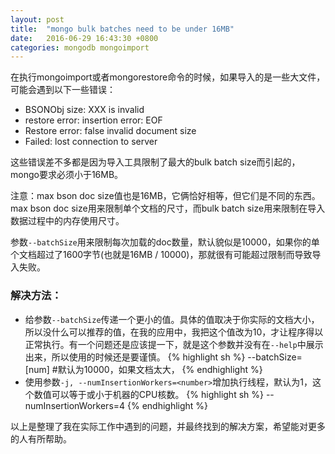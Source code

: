 ```yaml
---
layout: post
title:  "mongo bulk batches need to be under 16MB"
date:   2016-06-29 16:43:30 +0800
categories: mongodb mongoimport
---
```


在执行mongoimport或者mongorestore命令的时候，如果导入的是一些大文件，可能会遇到以下一些错误：

* BSONObj size: XXX is invalid
* restore error: insertion error: EOF
* Restore error: false invalid document size
* Failed: lost connection to server

这些错误差不多都是因为导入工具限制了最大的bulk batch size而引起的，mongo要求必须小于16MB。

注意：max bson doc size值也是16MB，它俩恰好相等，但它们是不同的东西。max bson doc size用来限制单个文档的尺寸，而bulk batch size用来限制在导入数据过程中的内存使用尺寸。

参数`--batchSize`用来限制每次加载的doc数量，默认貌似是10000，如果你的单个文档超过了1600字节(也就是16MB / 10000)，那就很有可能超过限制而导致导入失败。

### 解决方法：

* 给参数`--batchSize`传递一个更小的值。具体的值取决于你实际的文档大小，所以没什么可以推荐的值，在我的应用中，我把这个值改为10，才让程序得以正常执行。有一个问题还是应该提一下，就是这个参数并没有在`--help`中展示出来，所以使用的时候还是要谨慎。
{% highlight sh %}
--batchSize=[num] #默认为10000，如果文档太大，
{% endhighlight %}
* 使用参数`-j, --numInsertionWorkers=<number>`增加执行线程，默认为1，这个数值可以等于或小于机器的CPU核数。
{% highlight sh %}
--numInsertionWorkers=4
{% endhighlight %}

以上是整理了我在实际工作中遇到的问题，并最终找到的解决方案，希望能对更多的人有所帮助。
